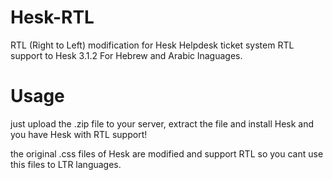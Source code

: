 # Hesk-RTL
RTL (Right to Left) modification for Hesk Helpdesk ticket system
RTL support to Hesk 3.1.2
For Hebrew and Arabic lnaguages.

# Usage
just upload the .zip file to your server, extract the file and install Hesk and you have Hesk with RTL support!

the original .css files of Hesk are modified and support RTL so you cant use this files to LTR languages.
